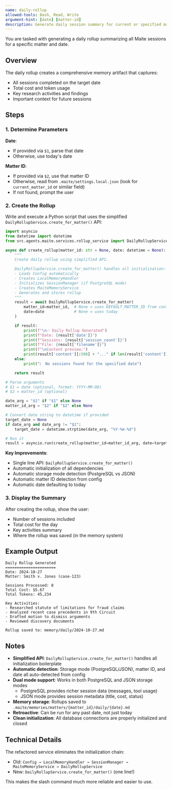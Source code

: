 ```yaml
---
name: daily-rollup
allowed-tools: Bash, Read, Write
argument-hint: [date] [matter-id]
description: Generate daily session summary for current or specified matter
---
```


You are tasked with generating a daily rollup summarizing all Maite sessions for a specific matter and date.

## Overview

The daily rollup creates a comprehensive memory artifact that captures:
- All sessions completed on the target date
- Total cost and token usage
- Key research activities and findings
- Important context for future sessions

## Steps

### 1. Determine Parameters

**Date**:
- If provided via `$1`, parse that date
- Otherwise, use today's date

**Matter ID**:
- If provided via `$2`, use that matter ID
- Otherwise, read from `.maite/settings.local.json` (look for `current_matter_id` or similar field)
- If not found, prompt the user

### 2. Create the Rollup

Write and execute a Python script that uses the simplified `DailyRollupService.create_for_matter()` API:

```python
import asyncio
from datetime import datetime
from src.agents.maite.services.rollup_service import DailyRollupService

async def create_rollup(matter_id: str = None, date: datetime = None):
    """
    Create daily rollup using simplified API.

    DailyRollupService.create_for_matter() handles all initialization:
    - Loads Config automatically
    - Creates LocalMemoryHandler
    - Initializes SessionManager (if PostgreSQL mode)
    - Creates MaiteMemoryService
    - Generates and stores rollup
    """
    result = await DailyRollupService.create_for_matter(
        matter_id=matter_id,  # None = uses DEFAULT_MATTER_ID from config
        date=date             # None = uses today
    )

    if result:
        print(f"\n✅ Daily Rollup Generated")
        print(f"Date: {result['date']}")
        print(f"Sessions: {result['session_count']}")
        print(f"File: {result['filename']}")
        print(f"\nContent preview:")
        print(result['content'][:500] + "..." if len(result['content']) > 500 else result['content'])
    else:
        print("ℹ️  No sessions found for the specified date")

    return result

# Parse arguments
# $1 = date (optional, format: YYYY-MM-DD)
# $2 = matter_id (optional)

date_arg = "$1" if "$1" else None
matter_id_arg = "$2" if "$2" else None

# Convert date string to datetime if provided
target_date = None
if date_arg and date_arg != "$1":
    target_date = datetime.strptime(date_arg, "%Y-%m-%d")

# Run it
result = asyncio.run(create_rollup(matter_id=matter_id_arg, date=target_date))
```

**Key Improvements**:
- Single line API: `DailyRollupService.create_for_matter()`
- Automatic initialization of all dependencies
- Automatic storage mode detection (PostgreSQL vs JSON)
- Automatic matter ID detection from config
- Automatic date defaulting to today

### 3. Display the Summary

After creating the rollup, show the user:
- Number of sessions included
- Total cost for the day
- Key activities summary
- Where the rollup was saved (in the memory system)

## Example Output

```
Daily Rollup Generated
======================
Date: 2024-10-27
Matter: Smith v. Jones (case-123)

Sessions Processed: 8
Total Cost: $5.67
Total Tokens: 45,234

Key Activities:
- Researched statute of limitations for fraud claims
- Analyzed recent case precedents in 9th Circuit
- Drafted motion to dismiss arguments
- Reviewed discovery documents

Rollup saved to: memory/daily/2024-10-27.md
```

## Notes

- **Simplified API**: `DailyRollupService.create_for_matter()` handles all initialization boilerplate
- **Automatic detection**: Storage mode (PostgreSQL/JSON), matter ID, and date all auto-detected from config
- **Dual mode support**: Works in both PostgreSQL and JSON storage modes
  - PostgreSQL provides richer session data (messages, tool usage)
  - JSON mode provides session metadata (title, cost, status)
- **Memory storage**: Rollups saved to `.maite/memories/matters/{matter_id}/daily/{date}.md`
- **Retroactive**: Can be run for any past date, not just today
- **Clean initialization**: All database connections are properly initialized and closed

## Technical Details

The refactored service eliminates the initialization chain:
- Old: `Config → LocalMemoryHandler → SessionManager → MaiteMemoryService → DailyRollupService`
- New: `DailyRollupService.create_for_matter()` (one line!)

This makes the slash command much more reliable and easier to use.
